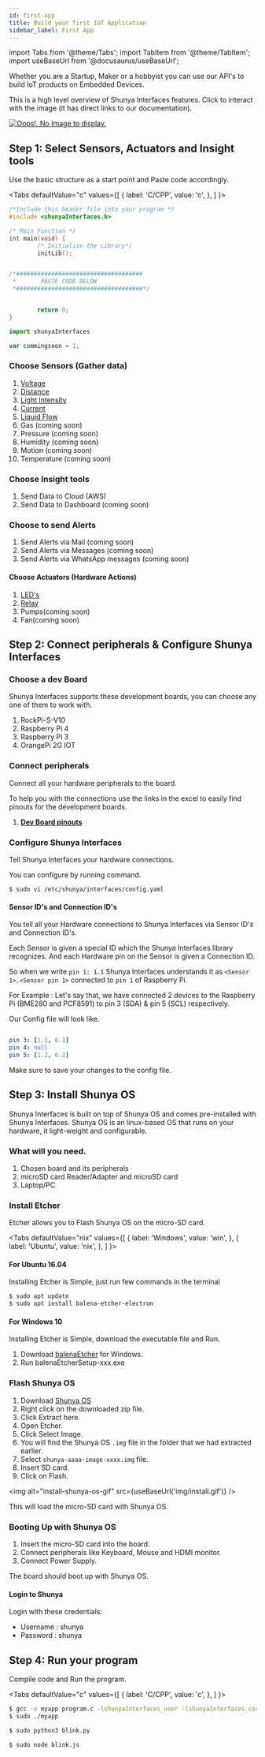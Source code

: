 ```yaml
---
id: first-app
title: Build your first IoT Application
sidebar_label: First App
---
```


import Tabs from '@theme/Tabs';
import TabItem from '@theme/TabItem';
import useBaseUrl from '@docusaurus/useBaseUrl';


Whether you are a Startup, Maker or a hobbyist 
you can use our API's to build IoT products on Embedded Devices.


This is a high level overview of Shunya Interfaces features. Click to 
interact with the image (it has direct links to our documentation).

<a href="http://releases.shunyaos.org/intro-interactive-page.html">
<img alt="Oops!, No Image to display." src={useBaseUrl('img/overview.png')} />
</a>


## Step 1: Select Sensors, Actuators and Insight tools   

Use the basic structure as a start point and Paste code accordingly.

<Tabs
  defaultValue="c"
  values={[
    { label: 'C/CPP', value: 'c', },
  ]
}>

<TabItem value="c">

```c
/*Include this header file into your program */
#include <shunyaInterfaces.h>

/* Main Function */
int main(void) {
        /* Initialize the Library*/
        initLib();


/*####################################
 *       PASTE CODE BELOW
 *####################################*/


        return 0;
}
```

</TabItem>
<TabItem value="py">

```py
import shunyaInterfaces 
```

</TabItem>
<TabItem value="js">

```js
var commingsoon = 1;
```

</TabItem>
</Tabs>

### Choose Sensors (Gather data)

1. [Voltage](categories/08-analog_voltage.md) 
1. [Distance](categories/05-distance.md)
1. [Light Intensity](categories/06-light.md)
1. [Current](categories/09-current.md)
1. [Liquid Flow](categories/07-liquid_flow.md)
1. Gas (coming soon)    
1. Pressure (coming soon)
1. Humidity (coming soon)
1. Motion (coming soon)
1. Temperature (coming soon)

### Choose Insight tools

1. Send Data to Cloud (AWS) 
2. Send Data to Dashboard (coming soon) 

### Choose to send Alerts

1. Send Alerts via Mail (coming soon) 
1. Send Alerts via Messages (coming soon) 
1. Send Alerts via WhatsApp messages (coming soon)  

#### Choose Actuators (Hardware Actions)

1. [LED's](categories/501-led.md)
2. [Relay](categories/502-relay.md) 
3. Pumps(coming soon)
4. Fan(coming soon)

## Step 2: Connect peripherals & Configure Shunya Interfaces

### Choose a dev Board  

Shunya Interfaces supports these development boards, you can choose any one of them
to work with.

1. RockPi-S-V10  
1. Raspberry Pi 4 
1. Raspberry Pi 3
1. OrangePi 2G IOT

### Connect peripherals

Connect all your hardware peripherals to the board. 

To help you with the connections use the links in the excel to easily find 
pinouts for the development boards.

1. **[Dev Board pinouts](https://docs.google.com/spreadsheets/d/1in0_qqWc5r-ngrlRduTemxfzUY_cOrZYDOE2uZ5Woqc/edit?usp=sharing)**  

### Configure Shunya Interfaces

Tell Shunya Interfaces your hardware connections.

You can configure by running command.
```
$ sudo vi /etc/shunya/interfaces/config.yaml
```
#### Sensor ID's and Connection ID's 

You tell all your Hardware connections to Shunya Interfaces via Sensor ID's and 
Connection ID's. 

Each Sensor is given a special ID which the Shunya Interfaces library recognizes.
And each Hardware pin on the Sensor is given a Connection ID.

So when we write `pin 1: 1.1` Shunya Interfaces understands it as `<Sensor 1>.<Sensor pin 1>` connected to `pin 1` of Raspberry Pi.      


For Example :
Let's say that, we have connected 2 devices to the  Raspberry Pi (BME280 and PCF8591) to pin 3 (SDA) & pin 5 (SCL) respectively.

Our Config file will look like.

```yaml

pin 3: [1.1, 6.1]
pin 4: null
pin 5: [1.2, 6.2]
```
Make sure to save your changes to the config file.


## Step 3: Install Shunya OS

Shunya Interfaces is built on top of Shunya OS and comes pre-installed with Shunya Interfaces. 
Shunya OS is an linux-based OS that runs on your hardware, it light-weight and configurable.

### What will you need. 
1. Chosen board and its peripherals
2. microSD card Reader/Adapter and microSD card  
3. Laptop/PC 

### Install Etcher 

Etcher allows you to Flash Shunya OS on the micro-SD card.

<Tabs
  defaultValue="nix"
  values={[
    { label: 'Windows', value: 'win', },
    { label: 'Ubuntu', value: 'nix', },
  ]
}>


<TabItem value="nix">

#### For Ubuntu 16.04 

Installing Etcher is Simple, just run few commands in the terminal

```bash
$ sudo apt update
$ sudo apt install balena-etcher-electron
```

</TabItem>
<TabItem value="win">

#### For Windows 10

Installing Etcher is Simple, download the executable file and Run.

1. Download [balenaEtcher](https://www.balena.io/etcher/) for Windows. 
2. Run balenaEtcherSetup-xxx.exe

</TabItem>
</Tabs>

### Flash Shunya OS  

1. Download [Shunya OS](http://releases.shunyaos.org/interfaces-images/)
1. Right click on the downloaded zip file.
1. Click Extract here.
1. Open Etcher.
1. Click Select Image.
1. You will find the Shunya OS `.img` file in the folder that we had extracted earlier. 
1. Select `shunya-aaaa-image-xxxx.img` file.
1. Insert SD card.
1. Click on Flash. 

<img alt="install-shunya-os-gif" src={useBaseUrl('img/install.gif')} />

This will load the micro-SD card with Shunya OS.

### Booting Up with Shunya OS 
1. Insert the micro-SD card into the board. 
1. Connect peripherals like Keyboard, Mouse and HDMI monitor. 
1. Connect Power Supply. 

The board should boot up with Shunya OS.

#### Login to Shunya
Login with these credentials:

- Username : shunya
- Password : shunya 

## Step 4: Run your program 

Compile code and Run the program.

<Tabs
  defaultValue="c"
  values={[
    { label: 'C/CPP', value: 'c', },
  ]
}>

<TabItem value="c">

```bash
$ gcc -o myapp program.c -lshunyaInterfaces_user -lshunyaInterfaces_core
$ sudo ./myapp  
```

</TabItem>
<TabItem value="py">

```bash
$ sudo python3 blink.py
```

</TabItem>
<TabItem value="js">

```bash
$ sudo node blink.js
```

</TabItem>
</Tabs>



